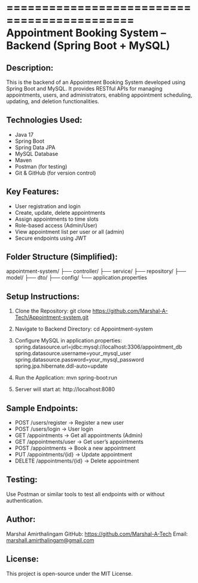 ============================================
 Appointment Booking System – Backend (Spring Boot + MySQL)
============================================

Description:
-------------
This is the backend of an Appointment Booking System developed using Spring Boot and MySQL. It provides RESTful APIs for managing appointments, users, and administrators, enabling appointment scheduling, updating, and deletion functionalities.

Technologies Used:
-------------------
- Java 17
- Spring Boot
- Spring Data JPA
- MySQL Database
- Maven
- Postman (for testing)
- Git & GitHub (for version control)

Key Features:
--------------
- User registration and login
- Create, update, delete appointments
- Assign appointments to time slots
- Role-based access (Admin/User)
- View appointment list per user or all (admin)
- Secure endpoints using JWT 

Folder Structure (Simplified):
------------------------------
appointment-system/
├── controller/
├── service/
├── repository/
├── model/
├── dto/
├── config/
└── application.properties

Setup Instructions:
--------------------
1. Clone the Repository:
   git clone https://github.com/Marshal-A-Tech/Appointment-system.git

2. Navigate to Backend Directory:
   cd Appointment-system

3. Configure MySQL in application.properties:
   spring.datasource.url=jdbc:mysql://localhost:3306/appointment_db
   spring.datasource.username=your_mysql_user
   spring.datasource.password=your_mysql_password
   spring.jpa.hibernate.ddl-auto=update

4. Run the Application:
   mvn spring-boot:run

5. Server will start at:
   http://localhost:8080

Sample Endpoints:
------------------
- POST   /users/register       → Register a new user
- POST   /users/login          → User login
- GET    /appointments         → Get all appointments (Admin)
- GET    /appointments/user    → Get user’s appointments
- POST   /appointments         → Book a new appointment
- PUT    /appointments/{id}    → Update appointment
- DELETE /appointments/{id}   → Delete appointment

Testing:
---------
Use Postman or similar tools to test all endpoints with or without authentication.

Author:
--------
Marshal Amirthalingam
GitHub: https://github.com/Marshal-A-Tech
Email: marshall.amirthalingam@gmail.com

License:
---------
This project is open-source under the MIT License.

